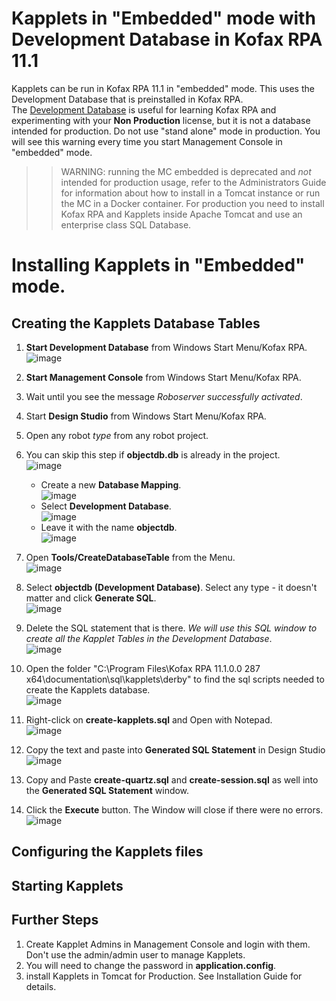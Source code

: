 # Kapplets in "Embedded" mode with Development Database in Kofax RPA 11.1
Kapplets can be run in Kofax RPA 11.1 in "embedded" mode. This uses the Development Database that is preinstalled in Kofax RPA.  
The [Development Database](http://localhost:8080/kapplets) is useful for learning Kofax RPA and experimenting with your **Non Production** license, but it is not a database intended for production. Do not use "stand alone" mode in production.
You will see this warning every time you start Management Console in "embedded" mode.
>> WARNING: running the MC embedded is deprecated and *not* intended for production usage, refer to the Administrators Guide for information about how to install in a Tomcat instance or run the MC in a Docker container.
For production you need to install Kofax RPA and Kapplets inside Apache Tomcat and use an enterprise class SQL Database.
# Installing Kapplets in "Embedded" mode.
## Creating the Kapplets Database Tables
1. **Start Development Database** from Windows Start Menu/Kofax RPA.  
![image](https://user-images.githubusercontent.com/47416964/101611356-b1616980-3a09-11eb-92bb-332131c4eede.png)

1. **Start Management Console** from Windows Start Menu/Kofax RPA.
1. Wait until you see the message *Roboserver successfully activated*.
1. Start **Design Studio** from Windows Start Menu/Kofax RPA.
1. Open any robot *type* from any robot project.
1. You can skip this step if **objectdb.db** is already in the project.  
![image](https://user-images.githubusercontent.com/47416964/101611603-000f0380-3a0a-11eb-9ce2-8c96e385529b.png)  
   * Create a new **Database Mapping**.  
![image](https://user-images.githubusercontent.com/47416964/101610743-f20cb300-3a08-11eb-80b5-05710ea9168d.png)  
   * Select **Development Database**.  
![image](https://user-images.githubusercontent.com/47416964/101610959-3304c780-3a09-11eb-9445-523113c219ec.png)
   * Leave it with the name **objectdb**.  
![image](https://user-images.githubusercontent.com/47416964/101611111-62b3cf80-3a09-11eb-87e6-562ad23bf92b.png)
1. Open **Tools/CreateDatabaseTable** from the Menu.  
![image](https://user-images.githubusercontent.com/47416964/101610355-6eeb5d00-3a08-11eb-824c-b76f39f29152.png)
1. Select **objectdb (Development Database)**. Select any type - it doesn't matter and click **Generate SQL**.  
![image](https://user-images.githubusercontent.com/47416964/101612429-eb7f3b00-3a0a-11eb-9822-23274735f2e8.png)
1. Delete the SQL statement that is there. *We will use this SQL window to create all the Kapplet Tables in the Development Database*.  
![image](https://user-images.githubusercontent.com/47416964/101612548-0fdb1780-3a0b-11eb-9501-3e5e322a96ca.png)
1. Open the folder "C:\Program Files\Kofax RPA 11.1.0.0 287 x64\documentation\sql\kapplets\derby" to find the sql scripts needed to create the Kapplets database.  
![image](https://user-images.githubusercontent.com/47416964/101610264-4b281700-3a08-11eb-8fed-032815e6614b.png)
1. Right-click on **create-kapplets.sql** and Open with Notepad.  
![image](https://user-images.githubusercontent.com/47416964/101623690-1d979980-3a19-11eb-96bf-6e088d37490a.png)
1. Copy the text and paste into **Generated SQL Statement** in Design Studio  
![image](https://user-images.githubusercontent.com/47416964/101623832-47e95700-3a19-11eb-9046-b9cfcb2cd598.png)
1. Copy and Paste  **create-quartz.sql** and **create-session.sql** as well into the **Generated SQL Statement** window.
1. Click the **Execute** button. The Window will close if there were no errors.  
![image](https://user-images.githubusercontent.com/47416964/101623938-7bc47c80-3a19-11eb-88b5-e5436fac0448.png)


## Configuring the Kapplets files
## Starting Kapplets
## Further Steps
1. Create Kapplet Admins in Management Console and login with them. Don't use the admin/admin user to manage Kapplets.
  1. You will need to change the password in **application.config**.
2. install Kapplets in Tomcat for Production. See Installation Guide for details.
